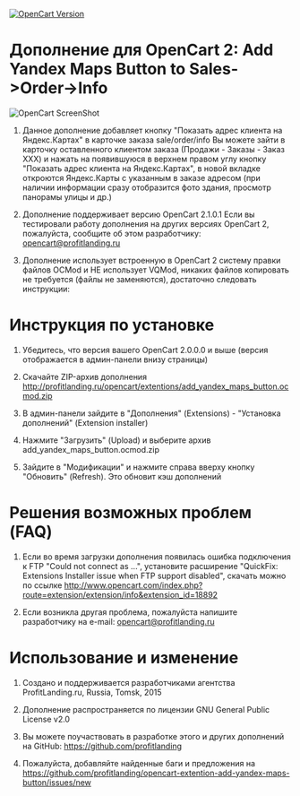 [![OpenCart Version](https://img.shields.io/badge/opencart-2.1.0.1-blue.svg)](http://www.opencart.com/index.php?route=download/download)
# Дополнение для OpenCart 2: Add Yandex Maps Button to Sales->Order->Info

![OpenCart ScreenShot](https://github.com/profitlanding/opencart-extention-add-yandex-maps-button/blob/master/images/screenshot.png)

1. Данное дополнение добавляет кнопку "Показать адрес клиента на Яндекс.Картах" в карточке заказа sale/order/info
Вы можете зайти в карточку оставленного клиентом заказа (Продажи - Заказы - Заказ XXX)
и нажать на появившуюся в верхнем правом углу кнопку "Показать адрес клиента на Яндекс.Картах",
в новой вкладке откроются Яндекс.Карты с указанным в заказе адресом
(при наличии информации сразу отобразится фото здания, просмотр панорамы улицы и др.)

2. Дополнение поддерживает версию OpenCart 2.1.0.1
Если вы тестировали работу дополнения на других версиях OpenCart 2,
пожалуйста, сообщите об этом разработчику: opencart@profitlanding.ru

3. Дополнение использует встроенную в OpenCart 2 систему правки файлов OCMod и НЕ использует VQMod,
никаких файлов копировать не требуется (файлы не заменяются), достаточно следовать инструкции:


# Инструкция по установке 

1. Убедитесь, что версия вашего OpenCart 2.0.0.0 и выше (версия отображается в админ-панели внизу страницы)

2. Скачайте ZIP-архив дополнения http://profitlanding.ru/opencart/extentions/add_yandex_maps_button.ocmod.zip

3. В админ-панели зайдите в "Дополнения" (Extensions) - "Установка дополнений" (Extension installer)

4. Нажмите "Загрузить" (Upload) и выберите архив add_yandex_maps_button.ocmod.zip

5. Зайдите в "Модификации" и нажмите справа вверху кнопку "Обновить" (Refresh). Это обновит кэш дополнений


# Решения возможных проблем (FAQ)

1. Если во время загрузки дополнения появилась ошибка подключения к FTP "Could not connect as ...", установите расширение 
"QuickFix: Extensions Installer issue when FTP support disabled", скачать можно по ссылке
http://www.opencart.com/index.php?route=extension/extension/info&extension_id=18892

2. Если возникла другая проблема, пожалуйста напишите разработчику на e-mail: opencart@profitlanding.ru


# Использование и изменение

1. Создано и поддерживается разработчиками агентства ProfitLanding.ru, Russia, Tomsk, 2015

2. Дополнение распространяется по лицензии GNU General Public License v2.0

3. Вы можете поучаствовать в разработке этого и других дополнений на GitHub: https://github.com/profitlanding

4. Пожалуйста, добавляйте найденные баги и предложения на https://github.com/profitlanding/opencart-extention-add-yandex-maps-button/issues/new
